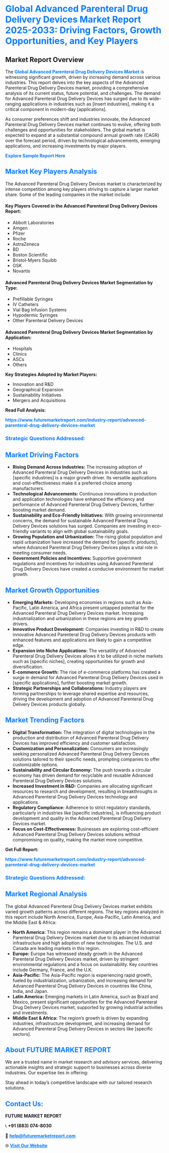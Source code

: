 <h1 style="color: #007BFF;">Global Advanced Parenteral Drug Delivery Devices Market Report 2025-2033: Driving Factors, Growth Opportunities, and Key Players</h1>

<section id="overview">
<h2>Market Report Overview</h2>
<p>The <a href="https://www.futuremarketreport.com/industry-report/advanced-parenteral-drug-delivery-devices-market" style="color: #007BFF; text-decoration: none;"><strong>Global Advanced Parenteral Drug Delivery Devices Market</strong></a> is witnessing significant growth, driven by increasing demand across various industries. This report delves into the key aspects of the Advanced Parenteral Drug Delivery Devices market, providing a comprehensive analysis of its current status, future potential, and challenges. The demand for Advanced Parenteral Drug Delivery Devices has surged due to its wide-ranging applications in industries such as [insert industries], making it a critical component in modern-day [applications].</p>
<p>As consumer preferences shift and industries innovate, the Advanced Parenteral Drug Delivery Devices market continues to evolve, offering both challenges and opportunities for stakeholders. The global market is expected to expand at a substantial compound annual growth rate (CAGR) over the forecast period, driven by technological advancements, emerging applications, and increasing investments by major players.</p>
</section>

<section id="overview">
<p><a href="https://www.futuremarketreport.com/request-sample/reportId=61978" style="color: #007BFF; text-decoration: none;"><strong>Explore Sample Report Here</strong></a></p>
</section>

<section id="key-players">
<h2 style="color: #007BFF;">Market Key Players Analysis</h2>
<p>The Advanced Parenteral Drug Delivery Devices market is characterized by intense competition among key players striving to capture a larger market share. Some of the leading companies in the market include:</p>
<h4>Key Players Covered in the Advanced Parenteral Drug Delivery Devices Report:</h4>
<ul><li>Abbott Laboratories</li><li>Amgen</li><li>Pfizer</li><li>Roche</li><li>AstraZeneca</li><li>BD</li><li>Boston Scientific</li><li>Bristol-Myers Squibb</li><li>GSK</li><li>Novartis</li></ul>
<h4>Advanced Parenteral Drug Delivery Devices Market Segmentation by Type:</h4>
<ul><li>Prefillable Syringes</li><li>IV Catheters</li><li>Vial Bag Infusion Systems</li><li>Hypodermic Syringes</li><li>Other Parenteral Delivery Devices</li></ul>

<h4>Advanced Parenteral Drug Delivery Devices Market Segmentation by Application:</h4>
<ul><li>Hospitals</li><li>Clinics</li><li>ASCs</li><li>Others</li></ul>
<p><strong>Key Strategies Adopted by Market Players:</strong></p>
<ul>
<li>Innovation and R&D</li>
<li>Geographical Expansion</li>
<li>Sustainability Initiatives</li>
<li>Mergers and Acquisitions</li>
</ul>
</section>

<section>
<p><strong>Read Full Analysis: </strong></p><a href="https://www.futuremarketreport.com/industry-report/advanced-parenteral-drug-delivery-devices-market" style="color: #007BFF; text-decoration: none;"><strong>https://www.futuremarketreport.com/industry-report/advanced-parenteral-drug-delivery-devices-market</strong></a>
<h3 style="color: #007BFF;">Strategic Questions Addressed:</h3>
</section>

<section id="driving-factors">
<h2 style="color: #007BFF;">Market Driving Factors</h2>
<ul>
<li><strong>Rising Demand Across Industries:</strong> The increasing adoption of Advanced Parenteral Drug Delivery Devices in industries such as [specific industries] is a major growth driver. Its versatile applications and cost-effectiveness make it a preferred choice among manufacturers.</li>
<li><strong>Technological Advancements:</strong> Continuous innovations in production and application technologies have enhanced the efficiency and performance of Advanced Parenteral Drug Delivery Devices, further boosting market demand.</li>
<li><strong>Sustainability and Eco-Friendly Initiatives:</strong> With growing environmental concerns, the demand for sustainable Advanced Parenteral Drug Delivery Devices solutions has surged. Companies are investing in eco-friendly variants to align with global sustainability goals.</li>
<li><strong>Growing Population and Urbanization:</strong> The rising global population and rapid urbanization have increased the demand for [specific products], where Advanced Parenteral Drug Delivery Devices plays a vital role in meeting consumer needs.</li>
<li><strong>Government Policies and Incentives:</strong> Supportive government regulations and incentives for industries using Advanced Parenteral Drug Delivery Devices have created a conducive environment for market growth.</li>
</ul>
</section>

<section id="growth-opportunities">
<h2 style="color: #007BFF;">Market Growth Opportunities</h2>
<ul>
<li><strong>Emerging Markets:</strong> Developing economies in regions such as Asia-Pacific, Latin America, and Africa present untapped potential for the Advanced Parenteral Drug Delivery Devices market. Increasing industrialization and urbanization in these regions are key growth drivers.</li>
<li><strong>Innovative Product Development:</strong> Companies investing in R&D to create innovative Advanced Parenteral Drug Delivery Devices products with enhanced features and applications are likely to gain a competitive edge.</li>
<li><strong>Expansion into Niche Applications:</strong> The versatility of Advanced Parenteral Drug Delivery Devices allows it to be utilized in niche markets such as [specific niches], creating opportunities for growth and diversification.</li>
<li><strong>E-commerce Growth:</strong> The rise of e-commerce platforms has created a surge in demand for Advanced Parenteral Drug Delivery Devices used in [specific applications], further boosting market growth.</li>
<li><strong>Strategic Partnerships and Collaborations:</strong> Industry players are forming partnerships to leverage shared expertise and resources, driving the development and adoption of Advanced Parenteral Drug Delivery Devices products globally.</li>
</ul>
</section>

<section id="trending-factors">
<h2 style="color: #007BFF;">Market Trending Factors</h2>
<ul>
<li><strong>Digital Transformation:</strong> The integration of digital technologies in the production and distribution of Advanced Parenteral Drug Delivery Devices has improved efficiency and customer satisfaction.</li>
<li><strong>Customization and Personalization:</strong> Consumers are increasingly seeking personalized Advanced Parenteral Drug Delivery Devices solutions tailored to their specific needs, prompting companies to offer customizable options.</li>
<li><strong>Sustainability and Circular Economy:</strong> The push towards a circular economy has driven demand for recyclable and reusable Advanced Parenteral Drug Delivery Devices solutions.</li>
<li><strong>Increased Investment in R&D:</strong> Companies are allocating significant resources to research and development, resulting in breakthroughs in Advanced Parenteral Drug Delivery Devices technology and applications.</li>
<li><strong>Regulatory Compliance:</strong> Adherence to strict regulatory standards, particularly in industries like [specific industries], is influencing product development and quality in the Advanced Parenteral Drug Delivery Devices market.</li>
<li><strong>Focus on Cost-Effectiveness:</strong> Businesses are exploring cost-efficient Advanced Parenteral Drug Delivery Devices solutions without compromising on quality, making the market more competitive.</li>
</ul>
</section>

<section>
<p><strong>Get Full Report: </strong></p><a href="https://www.futuremarketreport.com/industry-report/advanced-parenteral-drug-delivery-devices-market" style="color: #007BFF; text-decoration: none;"><strong>https://www.futuremarketreport.com/industry-report/advanced-parenteral-drug-delivery-devices-market</strong></a>
<h3 style="color: #007BFF;">Strategic Questions Addressed:</h3>
</section>


<section id="regional-analysis">
<h2 style="color: #007BFF;">Market Regional Analysis</h2>
<p>The global Advanced Parenteral Drug Delivery Devices market exhibits varied growth patterns across different regions. The key regions analyzed in this report include North America, Europe, Asia-Pacific, Latin America, and the Middle East & Africa:</p>
<ul>
<li><strong>North America:</strong> This region remains a dominant player in the Advanced Parenteral Drug Delivery Devices market due to its advanced industrial infrastructure and high adoption of new technologies. The U.S. and Canada are leading markets in this region.</li>
<li><strong>Europe:</strong> Europe has witnessed steady growth in the Advanced Parenteral Drug Delivery Devices market, driven by stringent environmental regulations and a focus on sustainability. Key countries include Germany, France, and the U.K.</li>
<li><strong>Asia-Pacific:</strong> The Asia-Pacific region is experiencing rapid growth, fueled by industrialization, urbanization, and increasing demand for Advanced Parenteral Drug Delivery Devices in countries like China, India, and Japan.</li>
<li><strong>Latin America:</strong> Emerging markets in Latin America, such as Brazil and Mexico, present significant opportunities for the Advanced Parenteral Drug Delivery Devices market, supported by growing industrial activities and investments.</li>
<li><strong>Middle East & Africa:</strong> The region’s growth is driven by expanding industries, infrastructure development, and increasing demand for Advanced Parenteral Drug Delivery Devices in sectors like [specific sectors].</li>
</ul>
</section>

<footer>
<h2 style="color: #007BFF;">About FUTURE MARKET REPORT</h2>
<p>We are a trusted name in market research and advisory services, delivering actionable insights and strategic support to businesses across diverse industries. Our expertise lies in offering:</p>

<p>Stay ahead in today’s competitive landscape with our tailored research solutions.</p>

<h2 style="color: #007BFF;">Contact Us:</h2>
<p><strong>FUTURE MARKET REPORT</strong></p>
<p>📞 <strong>+91 (883) 074-8030</strong></p>
<p>📧 <strong><a href="mailto:help@futuremarketreport.com" style="color: #007BFF;">help@futuremarketreport.com</a></strong></p>
<p>🌐 <strong><a href="https://www.futuremarketreport.com/" style="color: #007BFF;">Visit Our Website</a></strong></p>
</footer>